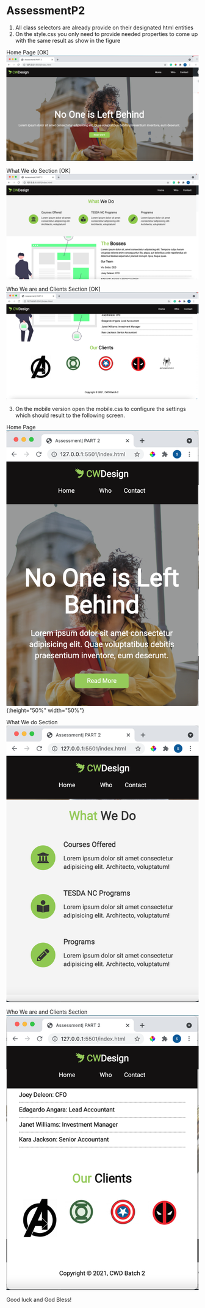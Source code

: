 # AssessmentP2

1. All class selectors are already provide on their designated html entities
2. On the style.css you only need to provide needed properties to come up with the same result as show in the figure

Home Page 
[OK] ![alt text](https://github.com/cfbautistaofficial01/AssessmentP2/blob/main/img/widescreen_home.png)

What We do Section
[OK] ![alt text](https://github.com/cfbautistaofficial01/AssessmentP2/blob/main/img/widescreen_what_we_do.png)

Who We are and Clients Section 
[OK] ![alt text](https://github.com/cfbautistaofficial01/AssessmentP2/blob/main/img/widescreen_who_we_are_and_footer.png)



3. On the mobile version open the mobile.css to configure the settings which should result to the following screen.


Home Page 
![alt text](https://github.com/cfbautistaofficial01/AssessmentP2/blob/main/img/smart_phone_home.png){:height="50%" width="50%"}

What We do Section
![alt text](https://github.com/cfbautistaofficial01/AssessmentP2/blob/main/img/smart_phone_what_we_do.png)

Who We are and Clients Section 
![alt text](https://github.com/cfbautistaofficial01/AssessmentP2/blob/main/img/smart_phone_who_we_are_and_footer.png)




Good luck and God Bless!

